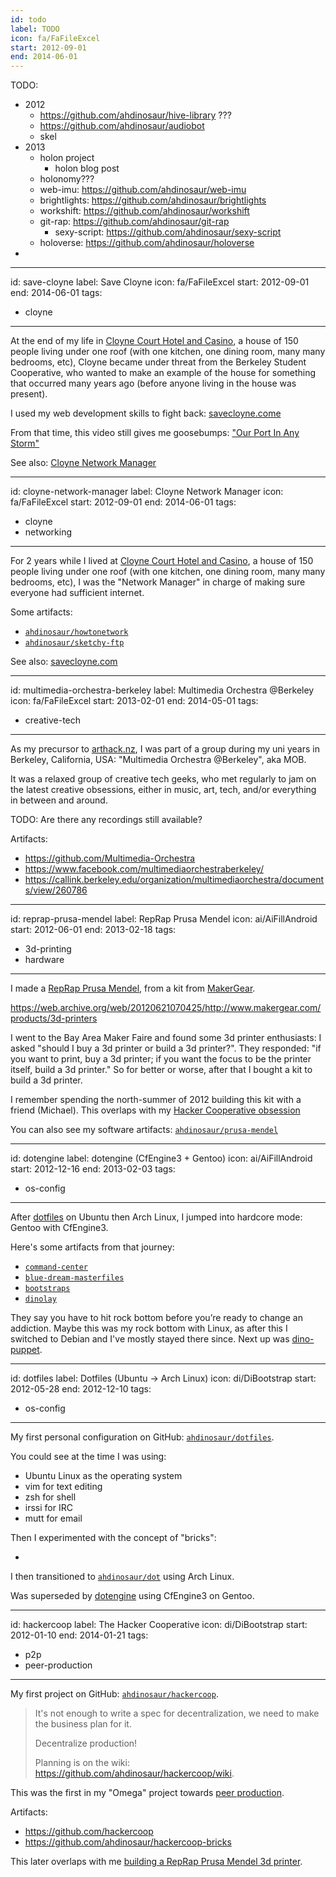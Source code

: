 ```yaml
---
id: todo
label: TODO
icon: fa/FaFileExcel
start: 2012-09-01
end: 2014-06-01
---
```


TODO:

- 2012
  - https://github.com/ahdinosaur/hive-library ???
  - https://github.com/ahdinosaur/audiobot
  - skel
- 2013
  - holon project
    - holon blog post
  - holonomy???
  - web-imu: https://github.com/ahdinosaur/web-imu
  - brightlights: https://github.com/ahdinosaur/brightlights
  - workshift: https://github.com/ahdinosaur/workshift
  - git-rap: https://github.com/ahdinosaur/git-rap
    - sexy-script: https://github.com/ahdinosaur/sexy-script
  - holoverse: https://github.com/ahdinosaur/holoverse
-


---
id: save-cloyne
label: Save Cloyne
icon: fa/FaFileExcel
start: 2012-09-01
end: 2014-06-01
tags:
- cloyne
---

At the end of my life in [Cloyne Court Hotel and Casino](https://en.wikipedia.org/wiki/Cloyne_Court_Hotel), a house of 150 people living under one roof (with one kitchen, one dining room, many many bedrooms, etc), Cloyne became under threat from the Berkeley Student Cooperative, who wanted to make an example of the house for something that occurred many years ago (before anyone living in the house was present).

I used my web development skills to fight back: [savecloyne.come](https://web.archive.org/web/20150712230038/http://savecloyne.com/)

From that time, this video still gives me goosebumps: ["Our Port In Any Storm"](https://vimeo.com/showcase/2783829?video=88628686)

See also: [Cloyne Network Manager](/projects/cloyne-network-manager)

---
id: cloyne-network-manager
label: Cloyne Network Manager
icon: fa/FaFileExcel
start: 2012-09-01
end: 2014-06-01
tags:
- cloyne
- networking
---

For 2 years while I lived at [Cloyne Court Hotel and Casino](https://en.wikipedia.org/wiki/Cloyne_Court_Hotel), a house of 150 people living under one roof (with one kitchen, one dining room, many many bedrooms, etc), I was the "Network Manager" in charge of making sure everyone had sufficient internet.

Some artifacts:

- [`ahdinosaur/howtonetwork`](https://github.com/ahdinosaur/howtonetwork)
- [`ahdinosaur/sketchy-ftp`](https://github.com/ahdinosaur-deprecated/sketchy-ftp)

See also: [savecloyne.com](/projects/save-cloyne)

---
id: multimedia-orchestra-berkeley
label: Multimedia Orchestra @Berkeley
icon: fa/FaFileExcel
start: 2013-02-01
end: 2014-05-01
tags:
- creative-tech
---

As my precursor to [arthack.nz](https://arthack.nz), I was part of a group during my uni years in Berkeley, California, USA: "Multimedia Orchestra @Berkeley", aka MOB.

It was a relaxed group of creative tech geeks, who met regularly to jam on the latest creative obsessions, either in music, art, tech, and/or everything in between and around.

TODO: Are there any recordings still available?

Artifacts:

- https://github.com/Multimedia-Orchestra
- https://www.facebook.com/multimediaorchestraberkeley/
- https://callink.berkeley.edu/organization/multimediaorchestra/documents/view/260786

---
id: reprap-prusa-mendel
label: RepRap Prusa Mendel
icon: ai/AiFillAndroid
start: 2012-06-01
end: 2013-02-18
tags:
- 3d-printing
- hardware
---

I made a [RepRap Prusa Mendel](https://reprap.org/wiki/Prusa_Mendel_(iteration_1)), from a kit from [MakerGear](https://https://makergear.com/).

<https://web.archive.org/web/20120621070425/http://www.makergear.com/products/3d-printers>

I went to the Bay Area Maker Faire and found some 3d printer enthusiasts: I asked "should I buy a 3d printer or build a 3d printer?". They responded: "if you want to print, buy a 3d printer; if you want the focus to be the printer itself, build a 3d printer." So for better or worse, after that I bought a kit to build a 3d printer.

I remember spending the north-summer of 2012 building this kit with a friend (Michael). This overlaps with my [Hacker Cooperative obsession](/projects/hackercoop)

You can also see my software artifacts: [`ahdinosaur/prusa-mendel`](https://github.com/ahdinosaur/prusa-mendel)

---
id: dotengine
label: dotengine (CfEngine3 + Gentoo)
icon: ai/AiFillAndroid
start: 2012-12-16
end: 2013-02-03
tags:
- os-config
---

After [dotfiles](/projects/dotfiles) on Ubuntu then Arch Linux, I jumped into hardcore mode: Gentoo with CfEngine3.

Here's some artifacts from that journey:

- [`command-center`](https://github.com/ahdinosaur/command-center)
- [`blue-dream-masterfiles`](https://github.com/ahdinosaur/blue-dream-masterfiles)
- [`bootstraps`](https://github.com/ahdinosaur/bootstraps)
- [`dinolay`](https://github.com/ahdinosaur/dinolay)

They say you have to hit rock bottom before you’re ready to change an addiction. Maybe this was my rock bottom with Linux, as after this I switched to Debian and I've mostly stayed there since. Next up was [dino-puppet](/projects/dino-puppet).

---
id: dotfiles
label: Dotfiles (Ubuntu -> Arch Linux)
icon: di/DiBootstrap
start: 2012-05-28
end: 2012-12-10
tags:
- os-config
---

My first personal configuration on GitHub: [`ahdinosaur/dotfiles`](https://github.com/ahdinosaur/dotfiles/).

You could see at the time I was using:

- Ubuntu Linux as the operating system
- vim for text editing
- zsh for shell
- irssi for IRC
- mutt for email

Then I experimented with the concept of "bricks":

-

I then transitioned to [`ahdinosaur/dot`](https://github.com/ahdinosaur/dot) using Arch Linux.

Was superseded by [dotengine](/projects/dotengine) using CfEngine3 on Gentoo.

---
id: hackercoop
label: The Hacker Cooperative
icon: di/DiBootstrap
start: 2012-01-10
end: 2014-01-21
tags:
- p2p
- peer-production
---

My first project on GitHub: [`ahdinosaur/hackercoop`](https://github.com/ahdinosaur/hackercoop/).

> It's not enough to write a spec for decentralization,
we need to make the business plan for it.
>
> Decentralize production!
>
> Planning is on the wiki: <https://github.com/ahdinosaur/hackercoop/wiki>.

This was the first in my "Omega" project towards [peer production](TODO).

Artifacts:

- https://github.com/hackercoop
- https://github.com/ahdinosaur/hackercoop-bricks

This later overlaps with me [building a RepRap Prusa Mendel 3d printer](/projects/reprap-prusa-mendel).
